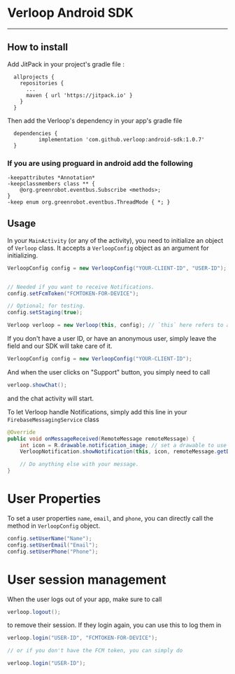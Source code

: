 # Verloop Android SDK

---

## How to install

Add JitPack in your project's gradle file :

```
  allprojects {
    repositories {
      ...
      maven { url 'https://jitpack.io' }
    }
  }
```

Then add the Verloop's dependency in your app's gradle file

```
  dependencies {
          implementation 'com.github.verloop:android-sdk:1.0.7'
  }
```

### If you are using proguard in android add the following

```
-keepattributes *Annotation*
-keepclassmembers class ** {
    @org.greenrobot.eventbus.Subscribe <methods>;
}
-keep enum org.greenrobot.eventbus.ThreadMode { *; }
```


## Usage

In your `MainActivity` (or any of the activity), you need to initialize an object of `Verloop` class. It accepts a `VerloopConfig` object as an argument for initializing.


```java
VerloopConfig config = new VerloopConfig("YOUR-CLIENT-ID", "USER-ID");


// Needed if you want to receive Notifications.
config.setFcmToken("FCMTOKEN-FOR-DEVICE");

// Optional; for testing.
config.setStaging(true);

Verloop verloop = new Verloop(this, config); // `this` here refers to an activity context.

```

If you don't have a user ID, or have an anonymous user, simply leave the field and our SDK will take care of it.

```java
VerloopConfig config = new VerloopConfig("YOUR-CLIENT-ID");
```


And when the user clicks on "Support" button, you simply need to call


```java
verloop.showChat();
```

and the chat activity will start.

To let Verloop handle Notifications, simply add this line in your `FirebaseMessagingService` class

```java
@Override
public void onMessageReceived(RemoteMessage remoteMessage) {
    int icon = R.drawable.notification_image; // set a drawable to use as icon for notifications
    VerloopNotification.showNotification(this, icon, remoteMessage.getData()); // This will be auto-ignored if notification is not from Verloop.

    // Do anything else with your message.
}
```

# User Properties

To set a user properties `name`, `email`, and `phone`, you can directly call the method in `VerloopConfig` object.

```java
config.setUserName("Name");
config.setUserEmail("Email");
config.setUserPhone("Phone");
```

# User session management

When the user logs out of your app, make sure to call

```java
verloop.logout();
```

to remove their session. If they login again, you can use this to log them in

```java
verloop.login("USER-ID", "FCMTOKEN-FOR-DEVICE");

// or if you don't have the FCM token, you can simply do

verloop.login("USER-ID");
```
